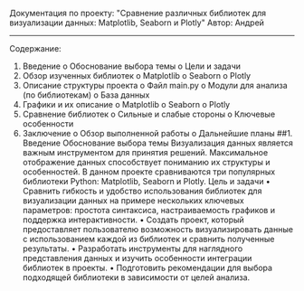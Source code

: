 Документация по проекту: "Сравнение различных библиотек для визуализации данных: Matplotlib, Seaborn и Plotly"
Автор: Андрей
________________________________________
Содержание:
1.	Введение
o	Обоснование выбора темы
o	Цели и задачи
2.	Обзор изученных библиотек
o	Matplotlib
o	Seaborn
o	Plotly
3.	Описание структуры проекта
o	Файл main.py
o	Модули для анализа (по библиотекам)
o	База данных
4.	Графики и их описание
o	Matplotlib
o	Seaborn
o	Plotly
5.	Сравнение библиотек
o	Сильные и слабые стороны
o	Ключевые особенности
6.	Заключение
o	Обзор выполненной работы
o	Дальнейшие планы
##1. Введение
Обоснование выбора темы
Визуализация данных является важным инструментом для принятия решений. Максимальное отображение данных способствует пониманию их структуры и особенностей. В данном проекте сравниваются три популярных библиотеки Python: Matplotlib, Seaborn и Plotly.
Цель и задачи
•	Сравнить гибкость и удобство использования библиотек для визуализации данных на примере нескольких ключевых параметров: простота синтаксиса, настраиваемость графиков и поддержка интерактивности.
•	Создать проект, который предоставляет пользователю возможность визуализировать данные с использованием каждой из библиотек и сравнить полученные результаты.
•	Разработать инструменты для наглядного представления данных и изучить особенности интеграции библиотек в проекты.
•	Подготовить рекомендации для выбора подходящей библиотеки в зависимости от целей анализа.
